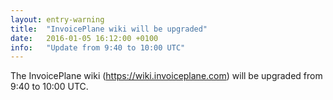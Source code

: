 ```yaml
---
layout: entry-warning
title:  "InvoicePlane wiki will be upgraded"
date:   2016-01-05 16:12:00 +0100
info:   "Update from 9:40 to 10:00 UTC"
---
```

The InvoicePlane wiki (https://wiki.invoiceplane.com) will be upgraded from 9:40 to 10:00 UTC.